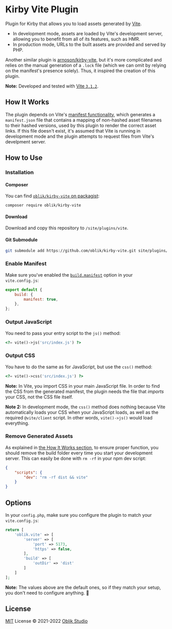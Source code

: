 # Kirby Vite Plugin

Plugin for Kirby that allows you to load assets generated by [Vite](https://vitejs.dev).

- In development mode, assets are loaded by Vite's development server, allowing you to benefit from all of its features, such as HMR.
- In production mode, URLs to the built assets are provided and served by PHP.

Another similar plugin is [arnoson/kirby-vite](https://github.com/arnoson/kirby-vite), but it's more complicated and relies on the manual generation of a `.lock` file (which we can omit by relying on the manifest's presence solely). Thus, it inspired the creation of this plugin.

**Note:** Developed and tested with [Vite `3.1.2`](https://github.com/vitejs/vite/tree/v3.1.2).

## How It Works

The plugin depends on Vite's [manifest functionality](https://vitejs.dev/config/build-options.html#build-manifest), which generates a `manifest.json` file that contains a mapping of non-hashed asset filenames to their hashed versions, used by this plugin to render the correct asset links. If this file doesn't exist, it's assumed that Vite is running in development mode and the plugin attempts to request files from Vite's develpment server.

## How to Use

### Installation

#### Composer

You can find [`oblik/kirby-vite` on packagist](https://packagist.org/packages/oblik/kirby-vite):

```
composer require oblik/kirby-vite
```

#### Download

Download and copy this repository to `/site/plugins/vite`.

#### Git Submodule

```bash
git submodule add https://github.com/oblik/kirby-vite.git site/plugins/vite
```

### Enable Manifest

Make sure you've enabled the [`build.manifest`](https://vitejs.dev/config/build-options.html#build-manifest) option in your `vite.config.js`:

```js
export default {
	build: {
		manifest: true,
	},
};
```

### Output JavaScript

You need to pass your entry script to the `js()` method:

```php
<?= vite()->js('src/index.js') ?>
```

### Output CSS

You have to do the same as for JavaScript, but use the `css()` method:

```php
<?= vite()->css('src/index.js') ?>
```

**Note:** In Vite, you import CSS in your main JavaScript file. In order to find the CSS from the generated manifest, the plugin needs the file that _imports_ your CSS, not the CSS file itself.

**Note 2:** In development mode, the `css()` method does nothing because Vite automatically loads your CSS when your JavaScript loads, as well as the required `@vite/client` script. In other words, `vite()->js()` would load everything.

### Remove Generated Assets

As explained in [the How It Works section](#how-it-works), to ensure proper function, you should remove the build folder every time you start your development server. This can easily be done with `rm -rf` in your npm dev script:

```json
{
	"scripts": {
		"dev": "rm -rf dist && vite"
	}
}
```

## Options

In your `config.php`, make sure you configure the plugin to match your `vite.config.js`:

```php
return [
	'oblik.vite' => [
		'server' => [
			'port' => 5173,
			'https' => false,
		],
		'build' => [
			'outDir' => 'dist'
		]
	]
];
```

**Note:** The values above are the default ones, so if they match your setup, you don't need to configure anything. 🤙

## License

[MIT](./LICENSE) License © 2021-2022 [Oblik Studio](https://github.com/OblikStudio)
